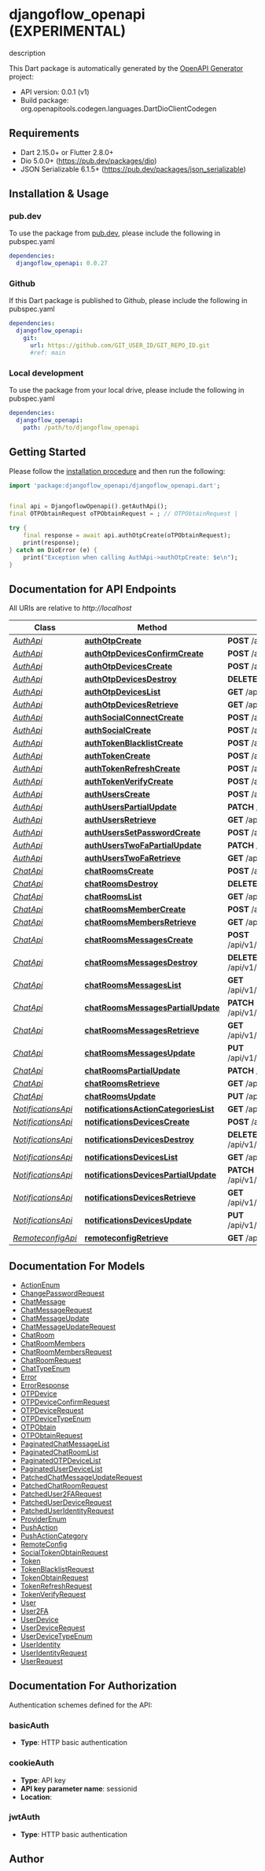 # djangoflow_openapi (EXPERIMENTAL)
description

This Dart package is automatically generated by the [OpenAPI Generator](https://openapi-generator.tech) project:

- API version: 0.0.1 (v1)
- Build package: org.openapitools.codegen.languages.DartDioClientCodegen

## Requirements

* Dart 2.15.0+ or Flutter 2.8.0+
* Dio 5.0.0+ (https://pub.dev/packages/dio)
* JSON Serializable 6.1.5+ (https://pub.dev/packages/json_serializable)

## Installation & Usage

### pub.dev
To use the package from [pub.dev](https://pub.dev), please include the following in pubspec.yaml
```yaml
dependencies:
  djangoflow_openapi: 0.0.27
```

### Github
If this Dart package is published to Github, please include the following in pubspec.yaml
```yaml
dependencies:
  djangoflow_openapi:
    git:
      url: https://github.com/GIT_USER_ID/GIT_REPO_ID.git
      #ref: main
```

### Local development
To use the package from your local drive, please include the following in pubspec.yaml
```yaml
dependencies:
  djangoflow_openapi:
    path: /path/to/djangoflow_openapi
```

## Getting Started

Please follow the [installation procedure](#installation--usage) and then run the following:

```dart
import 'package:djangoflow_openapi/djangoflow_openapi.dart';


final api = DjangoflowOpenapi().getAuthApi();
final OTPObtainRequest oTPObtainRequest = ; // OTPObtainRequest | 

try {
    final response = await api.authOtpCreate(oTPObtainRequest);
    print(response);
} catch on DioError (e) {
    print("Exception when calling AuthApi->authOtpCreate: $e\n");
}

```

## Documentation for API Endpoints

All URIs are relative to *http://localhost*

Class | Method | HTTP request | Description
------------ | ------------- | ------------- | -------------
[*AuthApi*](doc/AuthApi.md) | [**authOtpCreate**](doc/AuthApi.md#authotpcreate) | **POST** /api/v1/auth/otp/ | 
[*AuthApi*](doc/AuthApi.md) | [**authOtpDevicesConfirmCreate**](doc/AuthApi.md#authotpdevicesconfirmcreate) | **POST** /api/v1/auth/otp-devices/{id}/confirm/ | 
[*AuthApi*](doc/AuthApi.md) | [**authOtpDevicesCreate**](doc/AuthApi.md#authotpdevicescreate) | **POST** /api/v1/auth/otp-devices/ | 
[*AuthApi*](doc/AuthApi.md) | [**authOtpDevicesDestroy**](doc/AuthApi.md#authotpdevicesdestroy) | **DELETE** /api/v1/auth/otp-devices/{id}/ | 
[*AuthApi*](doc/AuthApi.md) | [**authOtpDevicesList**](doc/AuthApi.md#authotpdeviceslist) | **GET** /api/v1/auth/otp-devices/ | 
[*AuthApi*](doc/AuthApi.md) | [**authOtpDevicesRetrieve**](doc/AuthApi.md#authotpdevicesretrieve) | **GET** /api/v1/auth/otp-devices/{id}/ | 
[*AuthApi*](doc/AuthApi.md) | [**authSocialConnectCreate**](doc/AuthApi.md#authsocialconnectcreate) | **POST** /api/v1/auth/social/connect/ | 
[*AuthApi*](doc/AuthApi.md) | [**authSocialCreate**](doc/AuthApi.md#authsocialcreate) | **POST** /api/v1/auth/social/ | 
[*AuthApi*](doc/AuthApi.md) | [**authTokenBlacklistCreate**](doc/AuthApi.md#authtokenblacklistcreate) | **POST** /api/v1/auth/token/blacklist/ | 
[*AuthApi*](doc/AuthApi.md) | [**authTokenCreate**](doc/AuthApi.md#authtokencreate) | **POST** /api/v1/auth/token/ | 
[*AuthApi*](doc/AuthApi.md) | [**authTokenRefreshCreate**](doc/AuthApi.md#authtokenrefreshcreate) | **POST** /api/v1/auth/token/refresh/ | 
[*AuthApi*](doc/AuthApi.md) | [**authTokenVerifyCreate**](doc/AuthApi.md#authtokenverifycreate) | **POST** /api/v1/auth/token/verify/ | 
[*AuthApi*](doc/AuthApi.md) | [**authUsersCreate**](doc/AuthApi.md#authuserscreate) | **POST** /api/v1/auth/users/ | 
[*AuthApi*](doc/AuthApi.md) | [**authUsersPartialUpdate**](doc/AuthApi.md#authuserspartialupdate) | **PATCH** /api/v1/auth/users/{id}/ | 
[*AuthApi*](doc/AuthApi.md) | [**authUsersRetrieve**](doc/AuthApi.md#authusersretrieve) | **GET** /api/v1/auth/users/{id}/ | 
[*AuthApi*](doc/AuthApi.md) | [**authUsersSetPasswordCreate**](doc/AuthApi.md#authuserssetpasswordcreate) | **POST** /api/v1/auth/users/{id}/set-password/ | 
[*AuthApi*](doc/AuthApi.md) | [**authUsersTwoFaPartialUpdate**](doc/AuthApi.md#authuserstwofapartialupdate) | **PATCH** /api/v1/auth/users/{id}/two-fa/ | 
[*AuthApi*](doc/AuthApi.md) | [**authUsersTwoFaRetrieve**](doc/AuthApi.md#authuserstwofaretrieve) | **GET** /api/v1/auth/users/{id}/two-fa/ | 
[*ChatApi*](doc/ChatApi.md) | [**chatRoomsCreate**](doc/ChatApi.md#chatroomscreate) | **POST** /api/v1/chat/rooms/ | 
[*ChatApi*](doc/ChatApi.md) | [**chatRoomsDestroy**](doc/ChatApi.md#chatroomsdestroy) | **DELETE** /api/v1/chat/rooms/{id}/ | 
[*ChatApi*](doc/ChatApi.md) | [**chatRoomsList**](doc/ChatApi.md#chatroomslist) | **GET** /api/v1/chat/rooms/ | 
[*ChatApi*](doc/ChatApi.md) | [**chatRoomsMemberCreate**](doc/ChatApi.md#chatroomsmembercreate) | **POST** /api/v1/chat/rooms/{id}/member/ | 
[*ChatApi*](doc/ChatApi.md) | [**chatRoomsMembersRetrieve**](doc/ChatApi.md#chatroomsmembersretrieve) | **GET** /api/v1/chat/rooms/{id}/members/ | 
[*ChatApi*](doc/ChatApi.md) | [**chatRoomsMessagesCreate**](doc/ChatApi.md#chatroomsmessagescreate) | **POST** /api/v1/chat/rooms/{room_id}/messages/ | 
[*ChatApi*](doc/ChatApi.md) | [**chatRoomsMessagesDestroy**](doc/ChatApi.md#chatroomsmessagesdestroy) | **DELETE** /api/v1/chat/rooms/{room_id}/messages/{id}/ | 
[*ChatApi*](doc/ChatApi.md) | [**chatRoomsMessagesList**](doc/ChatApi.md#chatroomsmessageslist) | **GET** /api/v1/chat/rooms/{room_id}/messages/ | 
[*ChatApi*](doc/ChatApi.md) | [**chatRoomsMessagesPartialUpdate**](doc/ChatApi.md#chatroomsmessagespartialupdate) | **PATCH** /api/v1/chat/rooms/{room_id}/messages/{id}/ | 
[*ChatApi*](doc/ChatApi.md) | [**chatRoomsMessagesRetrieve**](doc/ChatApi.md#chatroomsmessagesretrieve) | **GET** /api/v1/chat/rooms/{room_id}/messages/{id}/ | 
[*ChatApi*](doc/ChatApi.md) | [**chatRoomsMessagesUpdate**](doc/ChatApi.md#chatroomsmessagesupdate) | **PUT** /api/v1/chat/rooms/{room_id}/messages/{id}/ | 
[*ChatApi*](doc/ChatApi.md) | [**chatRoomsPartialUpdate**](doc/ChatApi.md#chatroomspartialupdate) | **PATCH** /api/v1/chat/rooms/{id}/ | 
[*ChatApi*](doc/ChatApi.md) | [**chatRoomsRetrieve**](doc/ChatApi.md#chatroomsretrieve) | **GET** /api/v1/chat/rooms/{id}/ | 
[*ChatApi*](doc/ChatApi.md) | [**chatRoomsUpdate**](doc/ChatApi.md#chatroomsupdate) | **PUT** /api/v1/chat/rooms/{id}/ | 
[*NotificationsApi*](doc/NotificationsApi.md) | [**notificationsActionCategoriesList**](doc/NotificationsApi.md#notificationsactioncategorieslist) | **GET** /api/v1/notifications/action-categories/ | 
[*NotificationsApi*](doc/NotificationsApi.md) | [**notificationsDevicesCreate**](doc/NotificationsApi.md#notificationsdevicescreate) | **POST** /api/v1/notifications/devices/ | 
[*NotificationsApi*](doc/NotificationsApi.md) | [**notificationsDevicesDestroy**](doc/NotificationsApi.md#notificationsdevicesdestroy) | **DELETE** /api/v1/notifications/devices/{registration_id}/ | 
[*NotificationsApi*](doc/NotificationsApi.md) | [**notificationsDevicesList**](doc/NotificationsApi.md#notificationsdeviceslist) | **GET** /api/v1/notifications/devices/ | 
[*NotificationsApi*](doc/NotificationsApi.md) | [**notificationsDevicesPartialUpdate**](doc/NotificationsApi.md#notificationsdevicespartialupdate) | **PATCH** /api/v1/notifications/devices/{registration_id}/ | 
[*NotificationsApi*](doc/NotificationsApi.md) | [**notificationsDevicesRetrieve**](doc/NotificationsApi.md#notificationsdevicesretrieve) | **GET** /api/v1/notifications/devices/{registration_id}/ | 
[*NotificationsApi*](doc/NotificationsApi.md) | [**notificationsDevicesUpdate**](doc/NotificationsApi.md#notificationsdevicesupdate) | **PUT** /api/v1/notifications/devices/{registration_id}/ | 
[*RemoteconfigApi*](doc/RemoteconfigApi.md) | [**remoteconfigRetrieve**](doc/RemoteconfigApi.md#remoteconfigretrieve) | **GET** /api/v1/remoteconfig/ | 


## Documentation For Models

 - [ActionEnum](doc/ActionEnum.md)
 - [ChangePasswordRequest](doc/ChangePasswordRequest.md)
 - [ChatMessage](doc/ChatMessage.md)
 - [ChatMessageRequest](doc/ChatMessageRequest.md)
 - [ChatMessageUpdate](doc/ChatMessageUpdate.md)
 - [ChatMessageUpdateRequest](doc/ChatMessageUpdateRequest.md)
 - [ChatRoom](doc/ChatRoom.md)
 - [ChatRoomMembers](doc/ChatRoomMembers.md)
 - [ChatRoomMembersRequest](doc/ChatRoomMembersRequest.md)
 - [ChatRoomRequest](doc/ChatRoomRequest.md)
 - [ChatTypeEnum](doc/ChatTypeEnum.md)
 - [Error](doc/Error.md)
 - [ErrorResponse](doc/ErrorResponse.md)
 - [OTPDevice](doc/OTPDevice.md)
 - [OTPDeviceConfirmRequest](doc/OTPDeviceConfirmRequest.md)
 - [OTPDeviceRequest](doc/OTPDeviceRequest.md)
 - [OTPDeviceTypeEnum](doc/OTPDeviceTypeEnum.md)
 - [OTPObtain](doc/OTPObtain.md)
 - [OTPObtainRequest](doc/OTPObtainRequest.md)
 - [PaginatedChatMessageList](doc/PaginatedChatMessageList.md)
 - [PaginatedChatRoomList](doc/PaginatedChatRoomList.md)
 - [PaginatedOTPDeviceList](doc/PaginatedOTPDeviceList.md)
 - [PaginatedUserDeviceList](doc/PaginatedUserDeviceList.md)
 - [PatchedChatMessageUpdateRequest](doc/PatchedChatMessageUpdateRequest.md)
 - [PatchedChatRoomRequest](doc/PatchedChatRoomRequest.md)
 - [PatchedUser2FARequest](doc/PatchedUser2FARequest.md)
 - [PatchedUserDeviceRequest](doc/PatchedUserDeviceRequest.md)
 - [PatchedUserIdentityRequest](doc/PatchedUserIdentityRequest.md)
 - [ProviderEnum](doc/ProviderEnum.md)
 - [PushAction](doc/PushAction.md)
 - [PushActionCategory](doc/PushActionCategory.md)
 - [RemoteConfig](doc/RemoteConfig.md)
 - [SocialTokenObtainRequest](doc/SocialTokenObtainRequest.md)
 - [Token](doc/Token.md)
 - [TokenBlacklistRequest](doc/TokenBlacklistRequest.md)
 - [TokenObtainRequest](doc/TokenObtainRequest.md)
 - [TokenRefreshRequest](doc/TokenRefreshRequest.md)
 - [TokenVerifyRequest](doc/TokenVerifyRequest.md)
 - [User](doc/User.md)
 - [User2FA](doc/User2FA.md)
 - [UserDevice](doc/UserDevice.md)
 - [UserDeviceRequest](doc/UserDeviceRequest.md)
 - [UserDeviceTypeEnum](doc/UserDeviceTypeEnum.md)
 - [UserIdentity](doc/UserIdentity.md)
 - [UserIdentityRequest](doc/UserIdentityRequest.md)
 - [UserRequest](doc/UserRequest.md)


## Documentation For Authorization


Authentication schemes defined for the API:
### basicAuth

- **Type**: HTTP basic authentication

### cookieAuth

- **Type**: API key
- **API key parameter name**: sessionid
- **Location**: 

### jwtAuth

- **Type**: HTTP basic authentication


## Author



